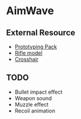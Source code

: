 # AimWave

## External Resource

- [Prototyping Pack](https://assetstore.unity.com/packages/3d/prototyping-pack-free-94277)
- [Rifle model](https://assetstore.unity.com/packages/3d/props/guns/low-poly-sci-fi-weapons-lite-296460)
- [Crosshair](https://kenney.nl/assets/crosshair-pack)

## TODO

- Bullet impact effect
- Weapon sound
- Muzzle effect
- Recoil animation
